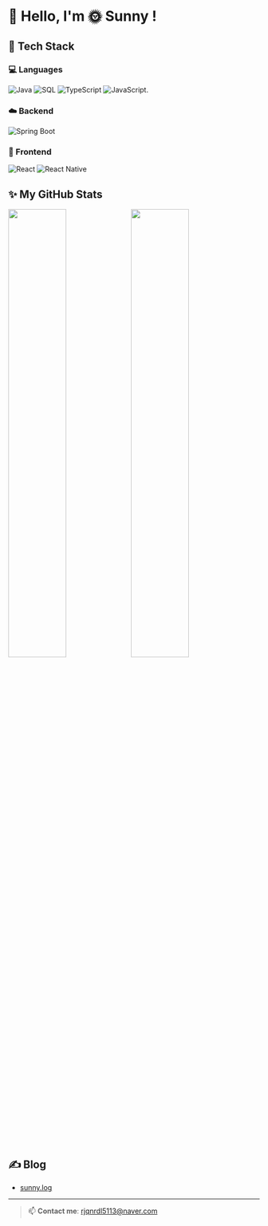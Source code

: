# 👋 Hello, I'm 🌞 Sunny !

## 🔧 Tech Stack
### 💻 Languages
![Java](https://img.shields.io/badge/Java-007396?style=flat&logo=java&logoColor=white)
![SQL](https://img.shields.io/badge/MySQL-4479A1?style=flat&logo=mysql&logoColor=white)
![TypeScript](https://img.shields.io/badge/TypeScript-3178C6?style=flat&logo=typescript&logoColor=white)
![JavaScript](https://img.shields.io/badge/logo-javascript-blue?logo=javascript).

### ☁️ Backend
![Spring Boot](https://img.shields.io/badge/Spring%20Boot-6DB33F?style=flat&logo=spring-boot&logoColor=white)

### 📱 Frontend
![React](https://img.shields.io/badge/MySQL-4479A1?style=flat&logo=mysql&logoColor=white)
![React Native](https://img.shields.io/badge/React%20Native-61DAFB?style=flat&logo=react&logoColor=black)

## ✨ My GitHub Stats
<p align="left">
  <img src="https://github-readme-stats.vercel.app/api?username=Msun-ny&show_icons=true&theme=radical" width="48%" heigt="20%" />
  <img src="https://github-readme-stats.vercel.app/api/top-langs/?username=Msun-ny&layout=compact&theme=radical" width="48%" heigt="20%" />
</p>

## ✍️ Blog
- [sunny.log](https://velog.io/@suhyun224/posts)

---

> 📫 **Contact me**: rjqnrdl5113@naver.com
